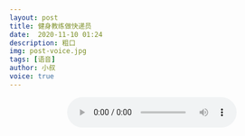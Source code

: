 ```yaml
---
layout: post
title: 健身教练做快递员
date:  2020-11-10 01:24
description: 粗口
img: post-voice.jpg
tags: [语音]
author: 小叔
voice: true
---
```

<div align="center">
  <audio controls>
    <source src="https://www.wmnhw.workers.dev/1:/%E7%B2%97%E5%8F%A3%E8%AF%AD%E9%9F%B3/%E5%B0%8F%E5%8F%94/%E5%81%A5%E8%BA%AB%E6%95%99%E7%BB%83%E5%81%9A%E5%BF%AB%E9%80%92%E5%91%98.mp3" type="audio/mpeg">
    <embed height="0" width="0" src="horse.mp3">
  </audio>
</div>
